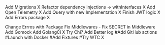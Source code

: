 Add Migrations X
Refactor dependency injections -> withInterfaces X
Add Open Telemetry X
Add Query with new Implementation X
Finish JWT logic X
Add Errors package X

Change Errros with Package
Fix Middlewares - Fix SECRET in Middleware
Add Gomock
Add GolangCi X
Try Chi?
Add Better log
#Add GitHub actions
#Launch with Docker
#Add Fixtures
#Try WTC X

